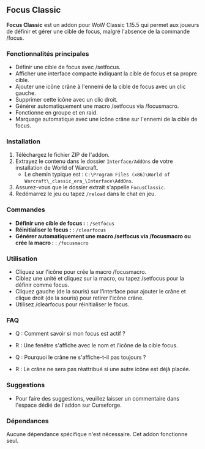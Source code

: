 ## Focus Classic

**Focus Classic** est un addon pour WoW Classic 1.15.5 qui permet aux joueurs de définir et gérer une cible de focus, malgré l'absence de la commande /focus.

### Fonctionnalités principales
- Définir une cible de focus avec /setfocus.
- Afficher une interface compacte indiquant la cible de focus et sa propre cible.
- Ajouter une icône crâne à l'ennemi de la cible de focus avec un clic gauche.
- Supprimer cette icône avec un clic droit.
- Générer automatiquement une macro /setfocus via /focusmacro.
- Fonctionne en groupe et en raid.
- Marquage automatique avec une icône crâne sur l'ennemi de la cible de focus.

### Installation
1. Téléchargez le fichier ZIP de l'addon.
2. Extrayez le contenu dans le dossier `Interface/AddOns` de votre installation de World of Warcraft.
   - Le chemin typique est : `C:\Program Files (x86)\World of Warcraft\_classic_era_\Interface\AddOns`.
3. Assurez-vous que le dossier extrait s'appelle `FocusClassic`.
4. Redémarrez le jeu ou tapez `/reload` dans le chat en jeu.

### Commandes
- **Définir une cible de focus :** : `/setfocus`
- **Réinitialiser le focus :** : `/clearfocus`
- **Générer automatiquement une macro /setfocus via /focusmacro ou crée la macro :** : `/focusmacro`

### Utilisation
- Cliquez sur l'icône pour crée la macro /focusmacro.
- Ciblez une unité et cliquez sur la macro, ou tapez /setfocus pour la définir comme focus.
- Cliquez gauche (de la souris) sur l’interface pour ajouter le crâne et clique droit (de la souris) pour retirer l'icône crâne.
- Utilisez /clearfocus pour réinitialiser le focus.

### FAQ

- Q : Comment savoir si mon focus est actif ?
- R : Une fenêtre s'affiche avec le nom et l'icône de la cible focus.

- Q : Pourquoi le crâne ne s'affiche-t-il pas toujours ?
- R : Le crâne ne sera pas réattribué si une autre icône est déjà placée.

### Suggestions

- Pour faire des suggestions, veuillez laisser un commentaire dans l'espace dédié de l'addon sur Curseforge.

### Dépendances
Aucune dépendance spécifique n'est nécessaire. Cet addon fonctionne seul.